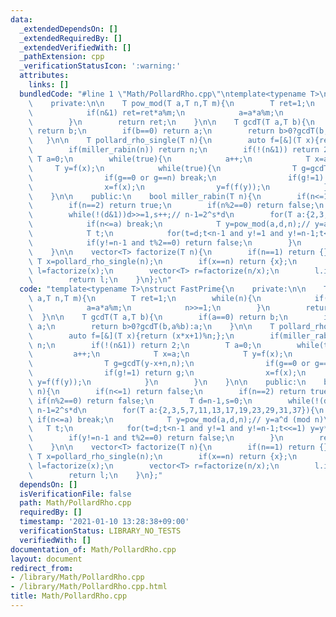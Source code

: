 ```yaml
---
data:
  _extendedDependsOn: []
  _extendedRequiredBy: []
  _extendedVerifiedWith: []
  _pathExtension: cpp
  _verificationStatusIcon: ':warning:'
  attributes:
    links: []
  bundledCode: "#line 1 \"Math/PollardRho.cpp\"\ntemplate<typename T>\nstruct FastPrime{\n\
    \    private:\n\n    T pow_mod(T a,T n,T m){\n        T ret=1;\n        while(n){\n\
    \            if(n&1) ret=ret*a%m;\n            a=a*a%m;\n            n>>=1;\n\
    \        }\n        return ret;\n    }\n\n    T gcdT(T a,T b){\n        if(a==0)\
    \ return b;\n        if(b==0) return a;\n        return b>0?gcdT(b,a%b):a;\n \
    \   }\n\n    T pollard_rho_single(T n){\n        auto f=[&](T x){return (x*x+1)%n;};\n\
    \        if(miller_rabin(n)) return n;\n        if(!(n&1)) return 2;\n       \
    \ T a=0;\n        while(true){\n            a++;\n            T x=a;\n       \
    \     T y=f(x);\n            while(true){\n                T g=gcdT(y-x+n,n);\n\
    \                if(g==0 or g==n) break;\n                if(g!=1) return g;\n\
    \                x=f(x);\n                y=f(f(y));\n            }\n        }\n\
    \    }\n\n    public:\n    bool miller_rabin(T n){\n        if(n<=1) return false;\n\
    \        if(n==2) return true;\n        if(n%2==0) return false;\n        T d=n-1,s=0;\n\
    \        while(!(d&1))d>>=1,s++;// n-1=2^s*d\n        for(T a:{2,3,5,7,11,13,17,19,23,29,31,37}){\n\
    \            if(n<=a) break;\n            T y=pow_mod(a,d,n);// y=a^d (mod n)\n\
    \            T t;\n            for(t=d;t<n-1 and y!=1 and y!=n-1;t<<=1) y=y*y%n;\n\
    \            if(y!=n-1 and t%2==0) return false;\n        }\n        return true;\n\
    \    }\n\n    vector<T> factorize(T n){\n        if(n==1) return {};\n       \
    \ T x=pollard_rho_single(n);\n        if(x==n) return {x};\n        vector<T>\
    \ l=factorize(x);\n        vector<T> r=factorize(n/x);\n        l.insert(l.end(),r.begin(),r.end());\n\
    \        return l;\n    }\n};\n"
  code: "template<typename T>\nstruct FastPrime{\n    private:\n\n    T pow_mod(T\
    \ a,T n,T m){\n        T ret=1;\n        while(n){\n            if(n&1) ret=ret*a%m;\n\
    \            a=a*a%m;\n            n>>=1;\n        }\n        return ret;\n  \
    \  }\n\n    T gcdT(T a,T b){\n        if(a==0) return b;\n        if(b==0) return\
    \ a;\n        return b>0?gcdT(b,a%b):a;\n    }\n\n    T pollard_rho_single(T n){\n\
    \        auto f=[&](T x){return (x*x+1)%n;};\n        if(miller_rabin(n)) return\
    \ n;\n        if(!(n&1)) return 2;\n        T a=0;\n        while(true){\n   \
    \         a++;\n            T x=a;\n            T y=f(x);\n            while(true){\n\
    \                T g=gcdT(y-x+n,n);\n                if(g==0 or g==n) break;\n\
    \                if(g!=1) return g;\n                x=f(x);\n               \
    \ y=f(f(y));\n            }\n        }\n    }\n\n    public:\n    bool miller_rabin(T\
    \ n){\n        if(n<=1) return false;\n        if(n==2) return true;\n       \
    \ if(n%2==0) return false;\n        T d=n-1,s=0;\n        while(!(d&1))d>>=1,s++;//\
    \ n-1=2^s*d\n        for(T a:{2,3,5,7,11,13,17,19,23,29,31,37}){\n           \
    \ if(n<=a) break;\n            T y=pow_mod(a,d,n);// y=a^d (mod n)\n         \
    \   T t;\n            for(t=d;t<n-1 and y!=1 and y!=n-1;t<<=1) y=y*y%n;\n    \
    \        if(y!=n-1 and t%2==0) return false;\n        }\n        return true;\n\
    \    }\n\n    vector<T> factorize(T n){\n        if(n==1) return {};\n       \
    \ T x=pollard_rho_single(n);\n        if(x==n) return {x};\n        vector<T>\
    \ l=factorize(x);\n        vector<T> r=factorize(n/x);\n        l.insert(l.end(),r.begin(),r.end());\n\
    \        return l;\n    }\n};"
  dependsOn: []
  isVerificationFile: false
  path: Math/PollardRho.cpp
  requiredBy: []
  timestamp: '2021-01-10 13:28:38+09:00'
  verificationStatus: LIBRARY_NO_TESTS
  verifiedWith: []
documentation_of: Math/PollardRho.cpp
layout: document
redirect_from:
- /library/Math/PollardRho.cpp
- /library/Math/PollardRho.cpp.html
title: Math/PollardRho.cpp
---
```

